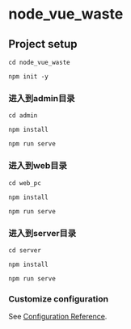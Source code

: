 # node_vue_waste

## Project setup
```
cd node_vue_waste

npm init -y
```


### 进入到admin目录

```
cd admin

npm install 

npm run serve
```

### 进入到web目录
```
cd web_pc

npm install 

npm run serve
```
### 进入到server目录

```
cd server

npm install 

npm run serve
```


### Customize configuration
See [Configuration Reference](https://cli.vuejs.org/config/).
